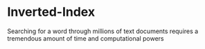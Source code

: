 # Inverted-Index
Searching for a word through millions of text documents requires a tremendous amount of time and computational powers
